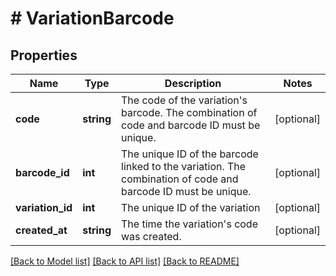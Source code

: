 # # VariationBarcode

## Properties

Name | Type | Description | Notes
------------ | ------------- | ------------- | -------------
**code** | **string** | The code of the variation&#39;s barcode. The combination of code and barcode ID must be unique. | [optional]
**barcode_id** | **int** | The unique ID of the barcode linked to the variation. The combination of code and barcode ID must be unique. | [optional]
**variation_id** | **int** | The unique ID of the variation | [optional]
**created_at** | **string** | The time the variation&#39;s code was created. | [optional]

[[Back to Model list]](../../README.md#models) [[Back to API list]](../../README.md#endpoints) [[Back to README]](../../README.md)
